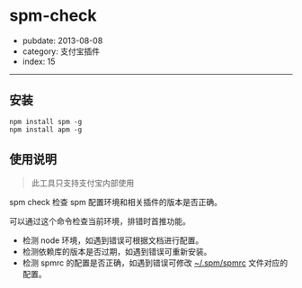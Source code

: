 # spm-check

- pubdate: 2013-08-08
- category: 支付宝插件
- index: 15

-----------

## 安装

```
npm install spm -g
npm install apm -g
```

## 使用说明

> 此工具只支持支付宝内部使用

spm check 检查 spm 配置环境和相关插件的版本是否正确。

可以通过这个命令检查当前环境，排错时首推功能。

- 检测 node 环境，如遇到错误可根据文档进行配置。
- 检测依赖库的版本是否过期，如遇到错误可重新安装。
- 检测 spmrc 的配置是否正确，如遇到错误可修改 [~/.spm/spmrc](../doc/spm-global-config#spmrc) 文件对应的配置。
